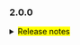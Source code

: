 <!--
 Licensed to the Apache Software Foundation (ASF) under one or more
 contributor license agreements.  See the NOTICE file distributed with
 this work for additional information regarding copyright ownership.
 The ASF licenses this file to You under the Apache License, Version 2.0
 (the "License"); you may not use this file except in compliance with
 the License.  You may obtain a copy of the License at

     http://www.apache.org/licenses/LICENSE-2.0

 Unless required by applicable law or agreed to in writing, software
 distributed under the License is distributed on an "AS IS" BASIS,
 WITHOUT WARRANTIES OR CONDITIONS OF ANY KIND, either express or implied.
 See the License for the specific language governing permissions and
 limitations under the License.
 -->

### 2.0.0

<details>	
  <summary><mark>Release notes</mark></summary>

### Seata-go 2.0.0

Seata-go 2.0.0 Released.

Seata-go is an easy-to-use, high-performance, open source distributed transaction solution.

The version is updated as follows:

### feature：

- [[#659](https://github.com/apache/incubator-seata-go/pull/659)] support compress for AT undo log
- [[#574](https://github.com/apache/incubator-seata-go/pull/574)] support file and nacos service registry
- [[#584](https://github.com/apache/incubator-seata-go/pull/584)] support the ConsistentHash load balancing strategy in the remoting module
- [[#585](https://github.com/apache/incubator-seata-go/pull/585)] support the LeastActive load balancing strategy in the remoting module
- [[#605](https://github.com/apache/incubator-seata-go/pull/605)] support the discovery service of Etcd
- [[#622](https://github.com/apache/incubator-seata-go/pull/622)] add round robin strategy of remote call
- [[#691](https://github.com/apache/incubator-seata-go/pull/691)] support protobuf undo log parser
- [[#738](https://github.com/apache/incubator-seata-go/pull/738)] remove session when send heart beat message failed
- [[#739](https://github.com/apache/incubator-seata-go/pull/739)] support automatic refresh functionality for table meta cache

### bugfix：

- [[#540](https://github.com/apache/incubator-seata-go/pull/540)] fix init XA panic bug
- [[#590](https://github.com/apache/incubator-seata-go/pull/590)] fix some repo error
- [[#595](https://github.com/apache/incubator-seata-go/pull/595)] check the response error is nil for commit or rollback
- [[#607](https://github.com/apache/incubator-seata-go/pull/607)] fix the bug of jackson serialize
- [[#665](https://github.com/apache/incubator-seata-go/pull/665)] reclaim the heartbeat response message to avoid memory leakage of GettyRemoting.future
- [[#672](https://github.com/apache/incubator-seata-go/pull/672)] fix AT rollback bug
- [[#674](https://github.com/apache/incubator-seata-go/pull/674)] fix XA rollback bug
- [[#690](https://github.com/apache/incubator-seata-go/pull/690)] fix AT undo log jackson parser not found bug
- [[#701](https://github.com/apache/incubator-seata-go/pull/701)] fix the InsertOnDuplicateUpdate is an issue with bypassing modifying the primary key
- [[#717](https://github.com/apache/incubator-seata-go/pull/717)] support XA report state to TC
- [[#724](https://github.com/apache/incubator-seata-go/pull/724)] support ParenthesesExpr for SQL parser
- [[#736](https://github.com/apache/incubator-seata-go/pull/736)] fix SQL statement not closed's bug
- [[#743](https://github.com/apache/incubator-seata-go/pull/743)] fix bug of gomonkey
- [[#749](https://github.com/apache/incubator-seata-go/pull/749)] fix bug of heart beat


### optimize:

- [[#576](https://github.com/apache/incubator-seata-go/pull/576)]  use mirromutth/mysql-action instead of icomponent/mysql-action
- [[#594](https://github.com/apache/incubator-seata-go/pull/594)] optimize the log of branch commit procesor
- [[#621](https://github.com/apache/incubator-seata-go/pull/621)] add codeql for ci
- [[#631](https://github.com/apache/incubator-seata-go/pull/631)] upgrade crypto version from 0.9.0 to 0.17.0
- [[#652](https://github.com/apache/incubator-seata-go/pull/652)] upgrade gRPC version from 1.51.0 ro 1.56.3
- [[#667](https://github.com/apache/incubator-seata-go/pull/667)] change mailbox of issues and pull requests from dev to notifications
- [[#678](https://github.com/apache/incubator-seata-go/pull/678)] rename module name to seata.apache.org/seata-go
- [[#679](https://github.com/apache/incubator-seata-go/pull/679)] upgrade getty version from 1.4.9 to 1.4.10
- [[#714](https://github.com/apache/incubator-seata-go/pull/714)] optimize the speed of build lock key
- [[#719](https://github.com/apache/incubator-seata-go/pull/719)] only save insertd filed when execute insert SQL in AT
- [[#721](https://github.com/apache/incubator-seata-go/pull/721)] fix the issue where the translation bot is not working
- [[#758](https://github.com/apache/incubator-seata-go/pull/758)] remove unusen files

### test:

- [[#570](https://github.com/apache/incubator-seata-go/pull/570)] add collection unit test
- [[#571](https://github.com/apache/incubator-seata-go/pull/571)] add convert unit test
- [[#572](https://github.com/apache/incubator-seata-go/pull/572)] add reflectx unit test
- [[#5835f0](https://github.com/apache/incubator-seata-go/commit/5835f09ecfd6edeb04c2961163bc4460f578e942)] add random loadbalance unit test
- [[#599](https://github.com/apache/incubator-seata-go/pull/599)] add xid loadbalance unit test


### doc:
- [[#614](https://github.com/apache/incubator-seata-go/pull/614)] upgrade the unknown license dependency
- [[#632](https://github.com/apache/incubator-seata-go/pull/632)] add ASF basic config
- [[#633](https://github.com/apache/incubator-seata-go/pull/633)] optimize ASF basic config to remove th context check
- [[#644](https://github.com/apache/incubator-seata-go/pull/644)] optimize readme file
- [[#686](https://github.com/apache/incubator-seata-go/pull/686)] add more linter in ci
- [[#737](https://github.com/apache/incubator-seata-go/pull/737)] modify the readme file and update the currently completed work
- [[#756](https://github.com/apache/incubator-seata-go/pull/756)] update license checker


### contributors:

Thanks to these contributors for their code commits. Please report an unintended omission.

- [luky116](https://github.com/luky116)
- [Code-Fight](https://github.com/Code-Fight)
- [wt-better](https://github.com/wt-better)
- [luweiqianyi](https://github.com/luweiqianyi)
- [wang1309](https://github.com/wang1309)
- [576470954](https://github.com/576470954)
- [No-SilverBullet](https://github.com/No-SilverBullet)
- [solisamicus](https://github.com/solisamicus)
- [marsevilspirit](https://github.com/marsevilspirit)
- [lxfeng1997](https://github.com/lxfeng1997)
- [AlexStocks](https://github.com/AlexStocks)
- [smiletrl](https://github.com/smiletrl)
- [ptyin](https://github.com/ptyin)
- [yizhibian](https://github.com/yizhibian)
- [oldmee](https://github.com/oldmee)
- [air-3](https://github.com/air-3)
- [slievrly](https://github.com/slievrly)
- [xjlgod](https://github.com/xjlgod)
- [baerwang](https://github.com/baerwang)
- [xyombo](https://github.com/xyombo)
- [testwill](https://github.com/testwill)
- [jasondeng1997](https://github.com/jasondeng1997)
- [jsbxyyx](https://github.com/jsbxyyx)
- [iSuperCoder](https://github.com/iSuperCoder)
- [georgehao](https://github.com/georgehao)
- [liuyuecai](https://github.com/liuyuecai)
- [106umao](https://github.com/106umao)
- [FinnTew](https://github.com/FinnTew)
- [funky-eyes](https://github.com/funky-eyes)
- [tanzegen](https://github.com/tanzegen)
- [lovepoem](https://github.com/lovepoem)


Also, we receive many valuable issues, questions and advices from our community. Thanks all.

</detail>